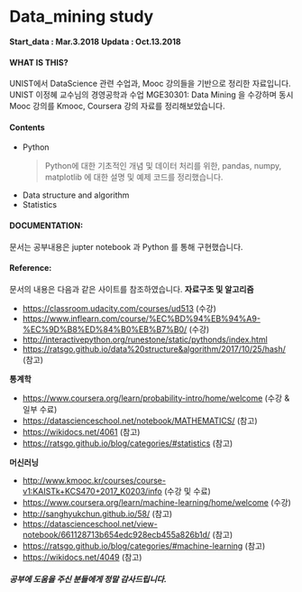 # Data_mining study

__Start_data : Mar.3.2018__
__Updata : Oct.13.2018__

#### WHAT IS THIS?
UNIST에서 DataScience 관련 수업과, Mooc 강의들을 기반으로 정리한 자료입니다.
UNIST 이정혜 교수님의 경영공학과 수업 MGE30301: Data Mining 을 수강하며 동시 Mooc 강의를  Kmooc, Coursera 강의 자료를 정리해보았습니다.

#### Contents
- Python
    > Python에 대한 기초적인 개념 및 데이터 처리를 위한, pandas, numpy, matplotlib 에 대한 설명 및 예제 코드를 정리했습니다.
- Data structure and algorithm
- Statistics


#### DOCUMENTATION:
문서는 공부내용은 jupter notebook 과 Python 를 통해 구현했습니다.


#### Reference:
문서의 내용은 다음과 같은 사이트를 참조하였습니다.
__자료구조 및 알고리즘__
- https://classroom.udacity.com/courses/ud513 (수강)
- https://www.inflearn.com/course/%EC%BD%94%EB%94%A9-%EC%9D%B8%ED%84%B0%EB%B7%B0/ (수강)
- http://interactivepython.org/runestone/static/pythonds/index.html
- https://ratsgo.github.io/data%20structure&algorithm/2017/10/25/hash/ (참고)

__통계학__
- https://www.coursera.org/learn/probability-intro/home/welcome (수강 & 일부 수료)
- https://datascienceschool.net/notebook/MATHEMATICS/ (참고)
- https://wikidocs.net/4061 (참고)
- https://ratsgo.github.io/blog/categories/#statistics (참고)

__머신러닝__
- http://www.kmooc.kr/courses/course-v1:KAISTk+KCS470+2017_K0203/info (수강 및 수료)
- https://www.coursera.org/learn/machine-learning/home/welcome (수강)
- http://sanghyukchun.github.io/58/ (참고)
- https://datascienceschool.net/view-notebook/661128713b654edc928ecb455a826b1d/ (참고)
- https://ratsgo.github.io/blog/categories/#machine-learning (참고)
- https://wikidocs.net/4049 (참고)

##### 공부에 도움을 주신 분들에게 정말 감사드립니다.


